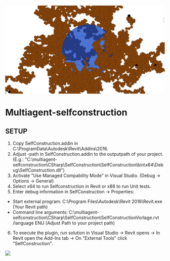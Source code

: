 
![Image](https://github.com/ManuelHoss/Multiagent-Selfconstruction/blob/master/Wiki/Images/HomeHeader.png)
# Multiagent-selfconstruction
## SETUP
1. Copy SelfConstruction.addin in C:\ProgramData\Autodesk\Revit\Addins\2016.
2. Adjust <Assembly>-path in SelfConstruction.addin to the outputpath of your project. (E.g.: "C:\multiagent-selfconstruction\CSharp\SelfConstruction\SelfConstruction\bin\x64\Debug\SelfConstruction.dll")
3. Activate "Use Managed Compability Mode" in Visual Studio. (Debug -> Options -> General)
4. Select x64 to run Selfconstruction in Revit or x86 to run Unit tests.
5. Enter debug information in SelfConstruction -> Properties:
 * Start external program: C:\Program Files\Autodesk\Revit 2016\Revit.exe (Your Revit path)
 * Command line arguments: C:\multiagent-selfconstruction\CSharp\SelfConstruction\SelfConstructionVorlage.rvt /language ENU (Adjust Path to your project path)
6. To execute the plugin, run solution in Visual Studio -> Revit opens -> In Revit open the Add-Ins tab -> On "External Tools" click "SelfConstruction".


<a href="https://zenhub.com"><img src="https://raw.githubusercontent.com/ZenHubIO/support/master/zenhub-badge.png"></a>
